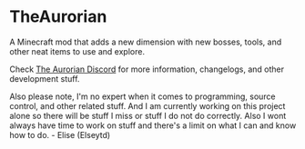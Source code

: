 # TheAurorian
A Minecraft mod that adds a new dimension with new bosses, tools, and other neat items to use and explore.

Check [The Aurorian Discord](https://discord.gg/8tczsgx) for more information, changelogs, and other development stuff.

Also please note, I'm no expert when it comes to programming, source control, and other related stuff. And I am currently working on this project alone so there will be stuff I miss or stuff I do not do correctly. Also I wont always have time to work on stuff and there's a limit on what I can and know how to do. - Elise (Elseytd)
